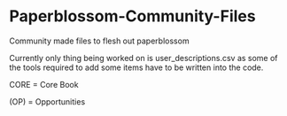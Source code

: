 # Paperblossom-Community-Files
Community made files to flesh out paperblossom

Currently only thing being worked on is user_descriptions.csv as some of the tools required to add some items have to be
written into the code.

CORE = Core Book


(OP) = Opportunities
